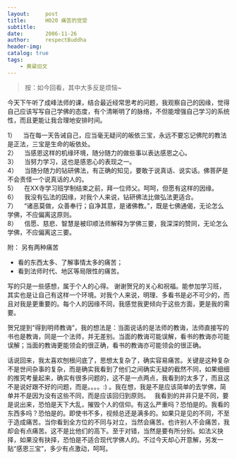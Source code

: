 ```yaml
---
layout:     post
title:      H020 痛苦的觉受
subtitle:   
date:       2006-11-26
author:     respectBuddha
header-img: 
catalog: true
tags:
    - 黄粱旧文
---
```


> 按：如今回看，其中大多反是烦恼~

今天下午听了成峰法师的课，结合最近经常思考的问题，我观察自己的因缘，觉得自己应该写写自己学佛的态度，有个清晰明了的脉络，不但能增强自己学习的系统性，而且更能让我合理地安排时间。

1）    当在每一天告诫自己，应当毫无疑问的皈依三宝，永远不要忘记佛陀的教法是正法，三宝是生命的皈依处。  
2）    当感恩这样的机缘环境，随分随力的做些事以表达感恩之心。  
3）    当努力学习，这也是感恩心的表现之一。  
4）    当随分随力的钻研佛法，有正确的知见，要敢于说真话、说实话。佛菩萨是不会责怪一个说真话的人的。  
5）    在XX寺学习班学制结束之前，拜一位师父。呵呵，但愿有这样的因缘。  
6）    我没有弘法的因缘，对我个人来说，钻研佛法比做弘法更适合。  
7）    “诸恶莫做，众善奉行；自净其意，是诸佛教。”，既是七佛通偈，无论怎么学佛，不应偏离这原则。  
8）    信愿、慈悲、智慧是被印顺法师解释为学佛三要，我深深的赞同，无论怎么学佛，不应偏离这三要。  

附：
另有两种痛苦
- 看的东西太多、了解事情太多的痛苦；
- 看到法师时代、地区等局限性的痛苦。

写的只是一些感想，属于个人的心得。
谢谢贺兄的关心和祝福。能参加学习班，其实也是让自己有这样一个环境。对我个人来说，明理、多看书是必不可少的，而且对我是更重要的。每个人的因缘不同，我感觉我更倾向于这些方面，更是我的需要。

贺兄提到“得到明师教诲”，我的想法是：当面说话的是法师的教诲，法师直接写的书也是教诲，同是一个法师，并无差别。当面的教诲可能误解，看书的教诲亦可能误解；当面的教诲更能领会的很正确，看书的教诲亦可能领会的很正确。

话说回来，我太喜欢刨根问底了，思想太复杂了，确实容易痛苦。关键是这种复杂不是世间杂事的复杂，而是确实我看到了他们之间确实无疑的截然不同，如果细细的推究考量起来，确实有很多问题的，这不是一点两点，我看到的太多了，而且这不是说好跟不好的问题，而是。。。。:) 。我在想，我是不是应该简单的去学佛，简单并不是因为没有这些不同，而是应该回归到原则。
 
我看到的并非只是不同，要是说出来，恐怕是天下大乱，摧毁个人的信仰。有这么严重吗？恐怕是的。我看的东西多吗？恐怕是的。即使书不多，视频总还是满多的。如果只是见的不同，不至于造成痛苦。当你看到全方位的不同与对立，当然会痛苦。也许别人不会痛苦，我却会有点痛苦。这不是比他们的高下。至于对错，当然是要有所分别。如法义抉择，如果没有抉择，恐怕是不适合现代学佛人的。不过今天却心开意解，另发一贴“感恩三宝”，多少有点激动，呵呵。

